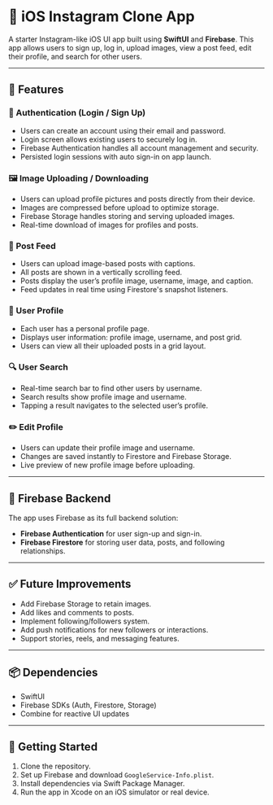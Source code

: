 # 📱 iOS Instagram Clone App

A starter Instagram-like iOS UI app built using **SwiftUI** and **Firebase**. This app allows users to sign up, log in, upload images, view a post feed, edit their profile, and search for other users.

---

## 🔧 Features

### 🔐 Authentication (Login / Sign Up)
- Users can create an account using their email and password.
- Login screen allows existing users to securely log in.
- Firebase Authentication handles all account management and security.
- Persisted login sessions with auto sign-in on app launch.

### 🖼️ Image Uploading / Downloading
- Users can upload profile pictures and posts directly from their device.
- Images are compressed before upload to optimize storage.
- Firebase Storage handles storing and serving uploaded images.
- Real-time download of images for profiles and posts.

### 📰 Post Feed
- Users can upload image-based posts with captions.
- All posts are shown in a vertically scrolling feed.
- Posts display the user’s profile image, username, image, and caption.
- Feed updates in real time using Firestore's snapshot listeners.

### 👤 User Profile
- Each user has a personal profile page.
- Displays user information: profile image, username, and post grid.
- Users can view all their uploaded posts in a grid layout.

### 🔍 User Search
- Real-time search bar to find other users by username.
- Search results show profile image and username.
- Tapping a result navigates to the selected user’s profile.

### ✏️ Edit Profile
- Users can update their profile image and username.
- Changes are saved instantly to Firestore and Firebase Storage.
- Live preview of new profile image before uploading.

---

## 🧰 Firebase Backend

The app uses Firebase as its full backend solution:

- **Firebase Authentication** for user sign-up and sign-in.
- **Firebase Firestore** for storing user data, posts, and following relationships.

---

## ✅ Future Improvements

- Add Firebase Storage to retain images.
- Add likes and comments to posts.
- Implement following/followers system.
- Add push notifications for new followers or interactions.
- Support stories, reels, and messaging features.

---

## 📦 Dependencies

- SwiftUI
- Firebase SDKs (Auth, Firestore, Storage)
- Combine for reactive UI updates

---

## 🏁 Getting Started

1. Clone the repository.
2. Set up Firebase and download `GoogleService-Info.plist`.
3. Install dependencies via Swift Package Manager.
4. Run the app in Xcode on an iOS simulator or real device.

